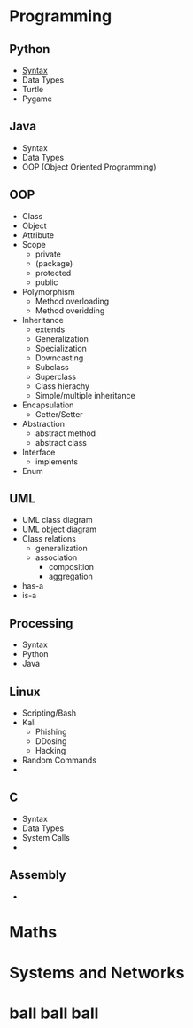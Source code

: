 # Programming
## Python
- [Syntax](https://github.com/Jonjiwjk/notes/blob/main/topics/pythonSyntax.md)
- Data Types
- Turtle
- Pygame

## Java
- Syntax
- Data Types
- OOP (Object Oriented Programming)
## OOP
- Class
- Object
- Attribute
- Scope
  - private
  - (package)
  - protected
  - public
- Polymorphism
  - Method overloading
  - Method overidding
- Inheritance
  - extends
  - Generalization
  - Specialization
  - Downcasting
  - Subclass
  - Superclass
  - Class hierachy
  - Simple/multiple inheritance
- Encapsulation
  - Getter/Setter
- Abstraction
  - abstract method
  - abstract class
- Interface
  - implements
- Enum
## UML
  - UML class diagram
  - UML object diagram
  - Class relations
    - generalization
    - association
        - composition
        - aggregation
  - has-a
  - is-a

## Processing
- Syntax
- Python
- Java

## Linux
 - Scripting/Bash
 - Kali
   - Phishing
   - DDosing
   - Hacking
 - Random Commands
 - 
## C
 - Syntax
 - Data Types
 - System Calls
 - 
## Assembly 
 -
# Maths
# Systems and Networks

# ball ball ball
